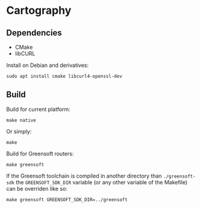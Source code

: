 # Cartography

## Dependencies

- CMake
- libCURL

Install on Debian and derivatives:

    sudo apt install cmake libcurl4-openssl-dev

## Build

Build for current platform:

    make native

Or simply:

    make

Build for Greensoft routers:

    make greensoft

If the Greensoft toolchain is compiled in another directory than `./greensoft-sdk` the `GREENSOFT_SDK_DIR` variable (or any other variable of the Makefile) can be overriden like so:

    make greensoft GREENSOFT_SDK_DIR=../greensoft
